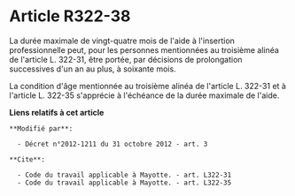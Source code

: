 # Article R322-38

La durée maximale de vingt-quatre mois de l'aide à l'insertion professionnelle peut, pour les personnes mentionnées au
troisième alinéa de l'article L. 322-31, être portée, par décisions de prolongation successives d'un an au plus, à soixante
mois. 

La condition d'âge mentionnée au troisième alinéa de l'article L. 322-31 et à l'article L. 322-35 s'apprécie à l'échéance de
la durée maximale de l'aide.

**Liens relatifs à cet article**

	**Modifié par**:

	  - Décret n°2012-1211 du 31 octobre 2012 - art. 3

	**Cite**:

	  - Code du travail applicable à Mayotte. - art. L322-31
	  - Code du travail applicable à Mayotte. - art. L322-35
